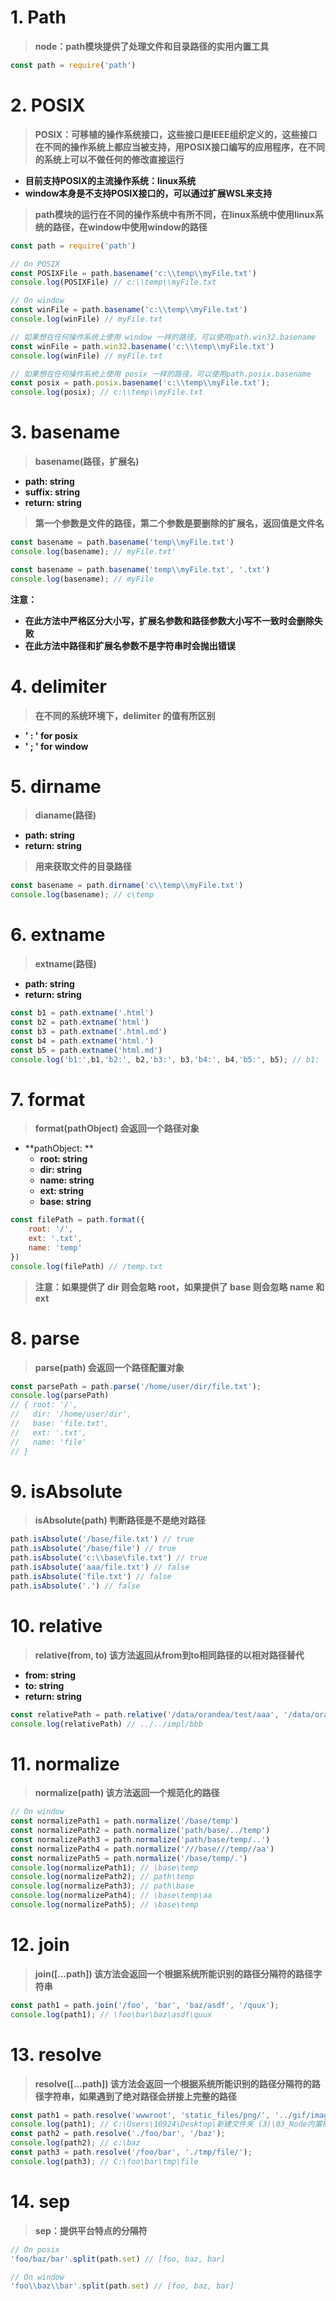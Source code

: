# 1. Path

> **node：path模块提供了处理文件和目录路径的实用内置工具**

```js
const path = require('path')
```

# 2. POSIX

> **POSIX：可移植的操作系统接口，这些接口是IEEE组织定义的，这些接口在不同的操作系统上都应当被支持，用POSIX接口编写的应用程序，在不同的系统上可以不做任何的修改直接运行**

- **目前支持POSIX的主流操作系统：linux系统**
- **window本身是不支持POSIX接口的，可以通过扩展WSL来支持**

> **path模块的运行在不同的操作系统中有所不同，在linux系统中使用linux系统的路径，在window中使用window的路径**

```js
const path = require('path')

// On POSIX
const POSIXFile = path.basename('c:\\temp\\myFile.txt')
console.log(POSIXFile) // c:\\temp\\myFile.txt

// On window
const winFile = path.basename('c:\\temp\\myFile.txt')
console.log(winFile) // myFile.txt

// 如果想在任何操作系统上使用 window 一样的路径，可以使用path.win32.basename
const winFile = path.win32.basename('c:\\temp\\myFile.txt')
console.log(winFile) // myFile.txt

// 如果想在任何操作系统上使用 posix 一样的路径，可以使用path.posix.basename
const posix = path.posix.basename('c:\\temp\\myFile.txt');
console.log(posix); // c:\\temp\\myFile.txt
```

# 3. basename

> **basename(路径，扩展名)**

- **path: string**
- **suffix: string**
- **return: string**

> **第一个参数是文件的路径，第二个参数是要删除的扩展名，返回值是文件名**

```js
const basename = path.basename('temp\\myFile.txt')
console.log(basename); // myFile.txt'

const basename = path.basename('temp\\myFile.txt', '.txt')
console.log(basename); // myFile
```

**注意：**

- **在此方法中严格区分大小写，扩展名参数和路径参数大小写不一致时会删除失败**
- **在此方法中路径和扩展名参数不是字符串时会抛出错误**

# 4. delimiter

> **在不同的系统环境下，delimiter 的值有所区别**

- **' : '   for posix**
- **' ; '   for window**

# 5. dirname

> **dianame(路径)**

- **path: string**
- **return: string**

> **用来获取文件的目录路径**

```js
const basename = path.dirname('c\\temp\\myFile.txt')
console.log(basename); // c\temp
```

# 6. extname

> **extname(路径)**

- **path: string**
- **return: string**

```js
const b1 = path.extname('.html')
const b2 = path.extname('html')
const b3 = path.extname('.html.md')
const b4 = path.extname('html.')
const b5 = path.extname('html.md')
console.log('b1:',b1,'b2:', b2,'b3:', b3,'b4:', b4,'b5:', b5); // b1:  b2:  b3: .md b4: . b5: .md
```

# 7. format

> **format(pathObject) 会返回一个路径对象**

- **pathObject: **
  - **root: string**
  - **dir: string**
  - **name: string**
  - **ext: string**
  - **base: string**

```js
const filePath = path.format({
    root: '/',
    ext: '.txt',
    name: 'temp'
})
console.log(filePath) // /temp.txt
```

> **注意：如果提供了 dir 则会忽略 root，如果提供了 base 则会忽略 name 和 ext**

# 8. parse

> **parse(path) 会返回一个路径配置对象**

```js
const parsePath = path.parse('/home/user/dir/file.txt');
console.log(parsePath)
// { root: '/',
//   dir: '/home/user/dir',
//   base: 'file.txt',
//   ext: '.txt',
//   name: 'file' 
// }
```

# 9. isAbsolute

> **isAbsolute(path) 判断路径是不是绝对路径**

```js
path.isAbsolute('/base/file.txt') // true
path.isAbsolute('/base/file') // true
path.isAbsolute('c:\\base\file.txt') // true
path.isAbsolute('aaa/file.txt') // false
path.isAbsolute('file.txt') // false
path.isAbsolute('.') // false
```

# 10. relative

> **relative(from, to) 该方法返回从from到to相同路径的以相对路径替代**

- **from: string**
- **to: string**
- **return: string**

```js
const relativePath = path.relative('/data/orandea/test/aaa', '/data/orandea/impl/bbb')
console.log(relativePath) // ../../impl/bbb 
```

# 11. normalize

> **normalize(path) 该方法返回一个规范化的路径**

```js
// On window
const normalizePath1 = path.normalize('/base/temp')
const normalizePath2 = path.normalize('path/base/../temp')
const normalizePath3 = path.normalize('path/base/temp/..')
const normalizePath4 = path.normalize('///base///temp//aa')
const normalizePath5 = path.normalize('/base/temp/.')
console.log(normalizePath1); // \base\temp
console.log(normalizePath2); // path\temp
console.log(normalizePath3); // path\base
console.log(normalizePath4); // \base\temp\aa
console.log(normalizePath5); // \base\temp
```

# 12. join

> **join([...path]) 该方法会返回一个根据系统所能识别的路径分隔符的路径字符串**

```js
const path1 = path.join('/foo', 'bar', 'baz/asdf', '/quux');
console.log(path1); // \foo\bar\baz\asdf\quux
```

# 13. resolve

> **resolve([...path]) 该方法会返回一个根据系统所能识别的路径分隔符的路径字符串，如果遇到了绝对路径会拼接上完整的路径**

```js
const path1 = path.resolve('wwwroot', 'static_files/png/', '../gif/image.gif');
console.log(path1); // C:\Users\10924\Desktop\新建文件夹 (3)\03_Node内置模块\wwwroot\static_files\gif\image.gif
const path2 = path.resolve('./foo/bar', '/baz');
console.log(path2); // c:\baz
const path3 = path.resolve('/foo/bar', './tmp/file/');
console.log(path3); // C:\foo\bar\tmp\file
```

# 14. sep

> **sep：提供平台特点的分隔符**

```js
// On posix
'foo/baz/bar'.split(path.set) // [foo, baz, bar]

// On window
'foo\\baz\\bar'.split(path.set) // [foo, baz, bar]
```

